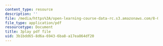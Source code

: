```yaml
---
content_type: resource
description: ''
file: /media/https%3A/open-learning-course-data-rc.s3.amazonaws.com/8-01sc-classical-mechanics-fall-2016/3b1bdd658d6a69436ba8a17ea864df20_SjK2lmRFxc4.pdf
file_type: application/pdf
resourcetype: Document
title: 3play pdf file
uid: 3b1bdd65-8d6a-6943-6ba8-a17ea864df20
---
```

